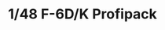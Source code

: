 ---
layout: product
title: "1/48 F-6D/K Profipack"
price: "4400" 
desc: "Maketa"
img_path: "/assets/img/82103.webp"
brand: "EDUARD"
available: true
special_offer: false
new: false
soon: false
cat: "010000"
subcat: "010400"
subsubcat: "00"
sifra: "82103"
popular: false
spec: false
---